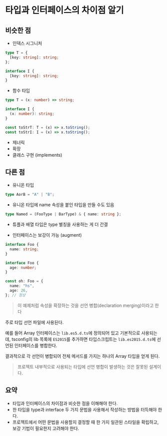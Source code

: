# 타입과 인터페이스의 차이점 알기

## 비슷한 점

- 인덱스 시그니처

```ts
type T = {
  [key: string]: string;
};

interface I {
  [key: string]: string;
}
```

- 함수 타입

```ts
type T = (x: number) => string;

interface I {
  (x: number): string;
}

const toStrT: T = (x) => x.toString();
const toStrI: I = (x) => x.toString();
```

- 제너릭
- 확장
- 클래스 구현 (implements)

## 다른 점

- 유니온 타입

```ts
type AorB = "A" | "B";
```

- 유니온 타입에 name 속성을 붙인 타입을 만들 수도 있음

```ts
type Named = (FooType | BarType) & { name: string };
```

- 튜플과 배열 타입은 type 별칭을 사용하는 게 더 간결

- 인터페이스는 보강이 가능 (augment)

```ts
interface Foo {
  name: string;
}

interface Foo {
  age: number;
}

const oh: Foo = {
  name: "hs",
  age: 26,
}; // 정상
```

> 이 예제처럼 속성을 확장하는 것을 선언 병합(declaration merging)이라고 한다

주로 타입 선언 파일에 사용된다.

예를 들어 Array 인터페이스는 `lib.es5.d.ts`에 정의되어 있고 기본적으로 사용되는데, tsconfig의 lib 목록에 `ES2015`를 추가하면 타입스크립트는 `lib.es2015.d.ts`에 선언된 인터페이스를 병합한다.

결과적으로 각 선언이 병합되어 전체 메서드를 가지는 하나의 Array 타입을 얻게 된다.

> 프로젝트 내부적으로 사용되는 타입에 선언 병합이 발생하는 것은 잘못된 설계이다.

## 요약

- 타입과 인터페이스의 차이점과 비슷한 점을 이해해야 한다.
- 한 타입을 type과 interface 두 가지 문법을 사용해서 작성하는 방법을 터득해야 한다.
- 프로젝트에서 어떤 문법을 사용할지 결정할 때 한 가지 일관된 스타일을 확립하고, 보강 기법이 필요한지 고려해야 한다.
